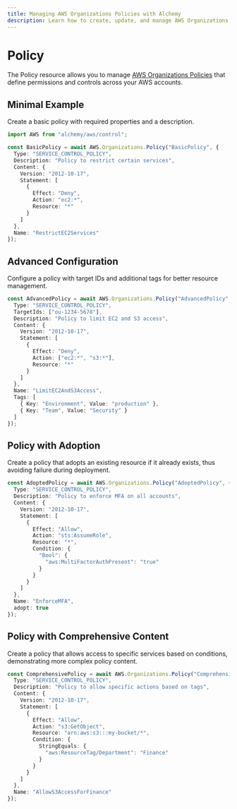 ```yaml
---
title: Managing AWS Organizations Policies with Alchemy
description: Learn how to create, update, and manage AWS Organizations Policies using Alchemy Cloud Control.
---
```


# Policy

The Policy resource allows you to manage [AWS Organizations Policies](https://docs.aws.amazon.com/organizations/latest/userguide/) that define permissions and controls across your AWS accounts.

## Minimal Example

Create a basic policy with required properties and a description.

```ts
import AWS from "alchemy/aws/control";

const BasicPolicy = await AWS.Organizations.Policy("BasicPolicy", {
  Type: "SERVICE_CONTROL_POLICY",
  Description: "Policy to restrict certain services",
  Content: {
    Version: "2012-10-17",
    Statement: [
      {
        Effect: "Deny",
        Action: "ec2:*",
        Resource: "*"
      }
    ]
  },
  Name: "RestrictEC2Services"
});
```

## Advanced Configuration

Configure a policy with target IDs and additional tags for better resource management.

```ts
const AdvancedPolicy = await AWS.Organizations.Policy("AdvancedPolicy", {
  Type: "SERVICE_CONTROL_POLICY",
  TargetIds: ["ou-1234-5678"],
  Description: "Policy to limit EC2 and S3 access",
  Content: {
    Version: "2012-10-17",
    Statement: [
      {
        Effect: "Deny",
        Action: ["ec2:*", "s3:*"],
        Resource: "*"
      }
    ]
  },
  Name: "LimitEC2AndS3Access",
  Tags: [
    { Key: "Environment", Value: "production" },
    { Key: "Team", Value: "Security" }
  ]
});
```

## Policy with Adoption

Create a policy that adopts an existing resource if it already exists, thus avoiding failure during deployment.

```ts
const AdoptedPolicy = await AWS.Organizations.Policy("AdoptedPolicy", {
  Type: "SERVICE_CONTROL_POLICY",
  Description: "Policy to enforce MFA on all accounts",
  Content: {
    Version: "2012-10-17",
    Statement: [
      {
        Effect: "Allow",
        Action: "sts:AssumeRole",
        Resource: "*",
        Condition: {
          "Bool": {
            "aws:MultiFactorAuthPresent": "true"
          }
        }
      }
    ]
  },
  Name: "EnforceMFA",
  adopt: true
});
```

## Policy with Comprehensive Content

Create a policy that allows access to specific services based on conditions, demonstrating more complex policy content.

```ts
const ComprehensivePolicy = await AWS.Organizations.Policy("ComprehensivePolicy", {
  Type: "SERVICE_CONTROL_POLICY",
  Description: "Policy to allow specific actions based on tags",
  Content: {
    Version: "2012-10-17",
    Statement: [
      {
        Effect: "Allow",
        Action: "s3:GetObject",
        Resource: "arn:aws:s3:::my-bucket/*",
        Condition: {
          StringEquals: {
            "aws:ResourceTag/Department": "Finance"
          }
        }
      }
    ]
  },
  Name: "AllowS3AccessForFinance"
});
```
